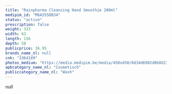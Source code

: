```yaml
---
title: "Rainpharma Cleansing Hand Smoothie 200ml"
medipim_id: "M6A355DB34"
status: "active"
prescription: false
weight: 323
width: 63
length: 156
depth: 58
publicprice: 36.95
brands_name_nl: null
cnk: "3364189"
photos_medium: "https://media.medipim.be/media/450x450/0d34d6902d0b8d2301611a1617043ac6226de037.jpg"
apbcategory_name_nl: "Cosmetisch"
publiccategory_name_nl: "Wash"
---
```

null
